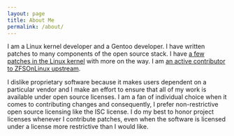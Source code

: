 ```yaml
---
layout: page
title: About Me
permalink: /about/
---
```


I am a Linux kernel developer and a Gentoo developer. I have written patches to
many components of the open source stack. I have [a few patches in the Linux
kernel](https://github.com/torvalds/linux/commits?author=ryao) with more on the
way. I am [an active contributor to ZFSOnLinux
upstream](https://github.com/zfsonlinux/zfs/commits?author=ryao).

I dislike proprietary software because it makes users dependent on a particular
vendor and I make an effort to ensure that all of my work is available under
open source licenses. I am a fan of individual choice when it comes to
contributing changes and consequently, I prefer non-restrictive open source
licensing like the ISC license. I do my best to honor project licenses whenever
I contribute patches, even when the software is licensed under a license more
restrictive than I would like.
